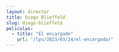 ```yaml
---
layout: director
title: Diego Blieffeld
slug: diego-blieffeld
peliculas:
  - title: "El encargado"
    url: "/lps/2023/03/24/el-encargado/"
---
```

